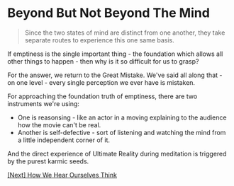 # Beyond But Not Beyond The Mind

> Since the two states of mind are distinct from one another, they take separate routes to experience this one same basis.

If emptiness is the single important thing - the foundation which allows all other things to happen - then why is it so difficult for us to grasp?

For the answer, we return to the Great Mistake. We've said all along that - on one level - every single perception we ever have is mistaken.

For approaching the foundation truth of emptiness, there are two instruments we're using:
- One is reasonsing - like an actor in a moving explaining to the audience how the movie can't be real.
- Another is self-defective - sort of listening and watching the mind from a little independent corner of it.

And the direct experience of Ultimate Reality during meditation is triggered by the purest karmic seeds.

[\[Next\] How We Hear Ourselves Think](/content/88-how-we-hear-ourselves-think.md)
